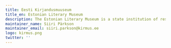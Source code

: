 ```yaml
---
title: Eesti Kirjandusmuuseum
title_en: Estonian Literary Museum
description: The Estonian Literary Museum is a state institution of research and development, operating in the area of government of the Ministry of Research and Education. The Estonian Literary Museum functions as an integrated institution that consists of four departments: the Archival Library and its Bibliography Department, the Estonian Cultural History Archives, the Estonian Folklore Archives and the Department of Folkloristics.
maintainer_name: Siiri Pärkson
maintainer_email: siiri.parkson@kirmus.ee
logo: kirmus.png
twitter: ''
---
```

